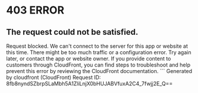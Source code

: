 # 403 ERROR

## The request could not be satisfied.

Request blocked. We can't connect to the server for this app or website at this time. There might be too much traffic or a configuration error. Try again later, or contact the app or website owner. If you provide content to customers through CloudFront, you can find steps to troubleshoot and help prevent this error by reviewing the CloudFront documentation. ```
Generated by cloudfront (CloudFront)
Request ID: 8fb8nyndSZbrpSLaMbh5A1ZliLnjX0bHUJABVfuxA2C4_7fwjj2E_Q==

```

